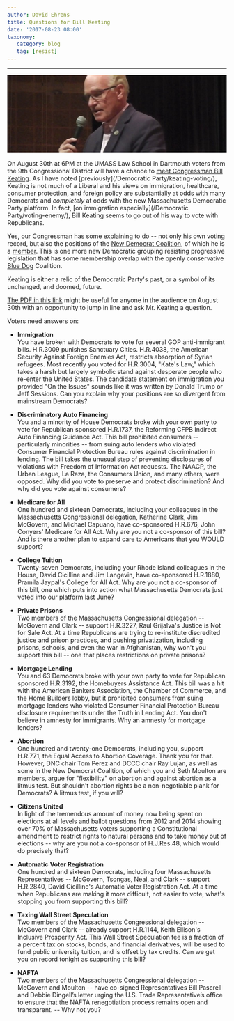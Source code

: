 ```yaml
---
author: David Ehrens
title: Questions for Bill Keating
date: '2017-08-23 08:00'
taxonomy:
   category: blog
   tag: [resist]
---
```

---

![](keating.jpg)

On August 30th at 6PM at the UMASS Law School in Dartmouth voters from the 9th Congressional District will have a chance to [meet Congressman Bill Keating](https://www.meetup.com/resist-new-bedford/events/241601873/). As I have noted [previously](/Democratic Party/keating-voting/), Keating is not much of a Liberal and his views on immigration, healthcare, consumer protection, and foreign policy are substantially at odds with many Democrats and *completely* at odds with the new Massachusetts Democratic Party platform. In fact, [on immigration especially](/Democratic Party/voting-enemy/), Bill Keating seems to go out of his way to vote with Republicans.

Yes, our Congressman has some explaining to do -- not only his own voting record, but also the positions of the [New Democrat Coalition](https://newdemocratcoalition-himes.house.gov/), of which he is a [member](https://newdemocratcoalition-himes.house.gov/members). This is one more new Democratic grouping resisting progressive legislation that has some membership overlap with the openly conservative [Blue Dog](https://bluedogcaucus-costa.house.gov/) Coalition.

Keating is either a relic of the Democratic Party's past, or a symbol of its unchanged, and doomed, future.

[The PDF in this link](keating.pdf) might be useful for anyone in the audience on August 30th with an opportunity to jump in line and ask Mr. Keating a question.

Voters need answers on:

- **Immigration**  
  You have broken with Democrats to vote for several GOP anti-immigrant bills. H.R.3009 punishes Sanctuary Cities. H.R.4038, the American Security Against Foreign Enemies Act, restricts absorption of Syrian refugees. Most recently you voted for H.R.3004, "Kate's Law," which takes a harsh but largely symbolic stand against desperate people who re-enter the United States. The candidate statement on immigration you provided "On the Issues" sounds like it was written by Donald Trump or Jeff Sessions. Can you explain why your positions are so divergent from mainstream Democrats?

- **Discriminatory Auto Financing**  
  You and a minority of House Democrats broke with your own party to vote for Republican sponsored H.R.1737, the Reforming CFPB Indirect Auto Financing Guidance Act. This bill prohibited consumers -- particularly minorities -- from suing auto lenders who violated Consumer Financial Protection Bureau rules against discrimination in lending. The bill takes the unusual step of preventing disclosures of violations with Freedom of Information Act requests. The NAACP, the Urban League, La Raza, the Consumers Union, and many others, were opposed. Why did you vote to preserve and protect discrimination? And why did you vote against consumers?

- **Medicare for All**  
  One hundred and sixteen Democrats, including your colleagues in the Massachusetts Congressional delegation, Katherine Clark, Jim McGovern, and Michael Capuano, have co-sponsored H.R.676, John Conyers' Medicare for All Act. Why are you not a co-sponsor of this bill? And is there another plan to expand care to Americans that you WOULD support?

- **College Tuition**  
  Twenty-seven Democrats, including your Rhode Island colleagues in the House, David Cicilline and Jim Langevin, have co-sponsored H.R.1880, Pramila Jaypal's College for All Act. Why are you not a co-sponsor of this bill, one which puts into action what Massachusetts Democrats just voted into our platform last June?

- **Private Prisons**  
  Two members of the Massachusetts Congressional delegation -- McGovern and Clark -- support H.R.3227, Raul Grijalva's Justice is Not for Sale Act. At a time Republicans are trying to re-institute discredited justice and prison practices, and pushing privatization, including prisons, schools, and even the war in Afghanistan, why won't you support this bill -- one that places restrictions on private prisons?

- **Mortgage Lending**  
  You and 63 Democrats broke with your own party to vote for Republican sponsored H.R.3192, the Homebuyers Assistance Act. This bill was a hit with the American Bankers Association, the Chamber of Commerce, and the Home Builders lobby, but it prohibited consumers from suing mortgage lenders who violated Consumer Financial Protection Bureau disclosure requirements under the Truth in Lending Act. You don't believe in amnesty for immigrants. Why an amnesty for mortgage lenders?

- **Abortion**  
  One hundred and twenty-one Democrats, including you, support H.R.771, the Equal Access to Abortion Coverage. Thank you for that. However, DNC chair Tom Perez and DCCC chair Ray Lujan, as well as some in the New Democrat Coalition, of which you and Seth Moulton are members, argue for "flexibility" on abortion and against abortion as a litmus test. But shouldn't abortion rights be a non-negotiable plank for Democrats? A litmus test, if you will?

- **Citizens United**  
  In light of the tremendous amount of money now being spent on elections at all levels and ballot questions from 2012 and 2014 showing over 70% of Massachusetts voters supporting a Constitutional amendment to restrict rights to natural persons and to take money out of elections -- why are you not a co-sponsor of H.J.Res.48, which would do precisely that?

- **Automatic Voter Registration**  
  One hundred and sixteen Democrats, including four Massachusetts Representatives -- McGovern, Tsongas, Neal, and Clark -- support H.R.2840, David Cicilline's Automatic Voter Registration Act. At a time when Republicans are making it more difficult, not easier to vote, what's stopping you from supporting this bill?

- **Taxing Wall Street Speculation**  
  Two members of the Massachusetts Congressional delegation -- McGovern and Clark -- already support H.R.1144, Keith Ellison's Inclusive Prosperity Act. This Wall Street Speculation fee is a fraction of a percent tax on stocks, bonds, and financial derivatives, will be used to fund public university tuition, and is offset by tax credits. Can we get you on record tonight as supporting this bill?

- **NAFTA**  
  Two members of the Massachusetts Congressional delegation -- McGovern and Moulton -- have co-signed Representatives Bill Pascrell and Debbie Dingell’s letter urging the U.S. Trade Representative’s office to ensure that the NAFTA renegotiation process remains open and transparent. -- Why not you?

  ​

